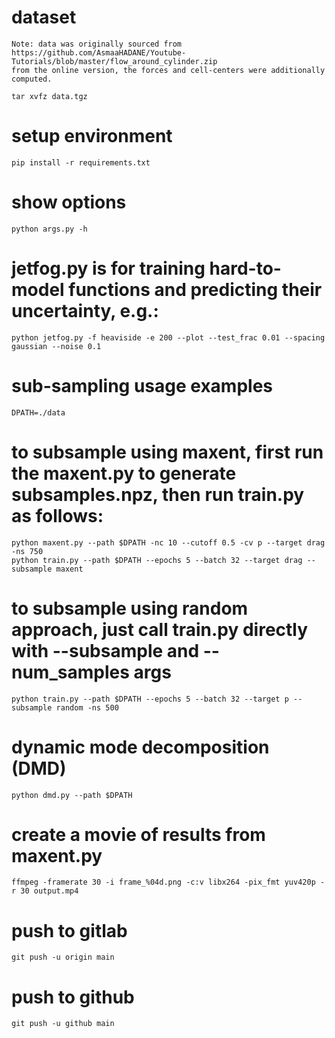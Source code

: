 
# dataset

    Note: data was originally sourced from 
    https://github.com/AsmaaHADANE/Youtube-Tutorials/blob/master/flow_around_cylinder.zip
    from the online version, the forces and cell-centers were additionally computed. 

    tar xvfz data.tgz

# setup environment

    pip install -r requirements.txt

# show options

    python args.py -h 

# jetfog.py is for training hard-to-model functions and predicting their uncertainty, e.g.:

    python jetfog.py -f heaviside -e 200 --plot --test_frac 0.01 --spacing gaussian --noise 0.1

# sub-sampling usage examples

    DPATH=./data

# to subsample using maxent, first run the maxent.py to generate subsamples.npz, then run train.py as follows:

    python maxent.py --path $DPATH -nc 10 --cutoff 0.5 -cv p --target drag -ns 750
    python train.py --path $DPATH --epochs 5 --batch 32 --target drag --subsample maxent

# to subsample using random approach, just call train.py directly with --subsample and --num_samples args

    python train.py --path $DPATH --epochs 5 --batch 32 --target p --subsample random -ns 500

# dynamic mode decomposition (DMD)
    python dmd.py --path $DPATH

# create a movie of results from maxent.py

    ffmpeg -framerate 30 -i frame_%04d.png -c:v libx264 -pix_fmt yuv420p -r 30 output.mp4

# push to gitlab

    git push -u origin main

# push to github

    git push -u github main


